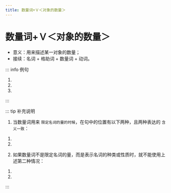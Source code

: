 ```yaml
---
title: 数量词+Ｖ＜对象的数量＞
---
```


# 数量词+Ｖ＜对象的数量＞

- 意义：用来描述某一对象的数量；
- 接续：名词 + 格助词 + 数量词 + 动词。

::: info 例句

1. <grammer-content sentence="ここで[写真/しゃしん]を**[一枚/いちまい][撮/と]りましょう**。" trans='爸妈，我们打车去吧。' />
1. <grammer-content sentence="[毎日/まいにち]、リンゴを**2つ[食/た]べます**。" trans='爸妈，我们打车去吧。' />
1. <grammer-content sentence="ビールは[飲/の]みませんでしたが、ワインを**3[杯/はい][飲/の]みました**。" trans='爸妈，我们打车去吧。' />

:::

::: tip 补充说明

1. 当数量词用来 `限定名词的量的时候`，在句中的位置有以下两种，且两种表达的 `含义一致`：

<div class="bunpu-block">

  1. <grammer-content sentence="**数量词 + の + N（が/を）+ V**。例如：２つのりんごを[食/た]べました。" />
  1. <grammer-content sentence="**N（が/を）+ 数量词 + V**。例如：りんごを２つ[食/た]べました。" />
  
</div>

2. 如果数量词不是限定名词的量，而是表示名词的种类或性质时，就不能使用上述第二种情况：

<div class="bunpu-block">

  1. <grammer-content sentence="さっき[約/やく]１８０センチの[人/ひと]が[入/はい]りました。 ✅" trans="刚才进来了个约一米八的人。" />
  1. <grammer-content sentence="さっき[人/ひと]が[約/やく]１８０センチ[入/はい]りました。 ❌" trans="刚才那个人进来了约一米八。(这种表达方式显然不妥)" />
  
</div>

:::

